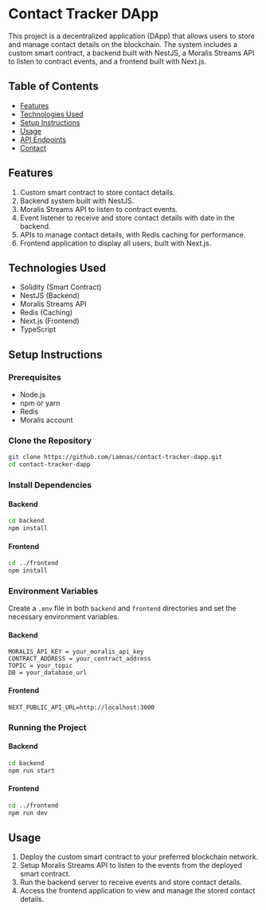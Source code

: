 # Contact Tracker DApp

This project is a decentralized application (DApp) that allows users to store and manage contact details on the blockchain. The system includes a custom smart contract, a backend built with NestJS, a Moralis Streams API to listen to contract events, and a frontend built with Next.js.

## Table of Contents
- [Features](#features)
- [Technologies Used](#technologies-used)
- [Setup Instructions](#setup-instructions)
- [Usage](#usage)
- [API Endpoints](#api-endpoints)
- [Contact](#contact)

## Features
1. Custom smart contract to store contact details.
2. Backend system built with NestJS.
3. Moralis Streams API to listen to contract events.
4. Event listener to receive and store contact details with date in the backend.
5. APIs to manage contact details, with Redis caching for performance.
6. Frontend application to display all users, built with Next.js.

## Technologies Used
- Solidity (Smart Contract)
- NestJS (Backend)
- Moralis Streams API
- Redis (Caching)
- Next.js (Frontend)
- TypeScript

## Setup Instructions

### Prerequisites
- Node.js
- npm or yarn
- Redis
- Moralis account

### Clone the Repository
```sh
git clone https://github.com/iamnas/contact-tracker-dapp.git
cd contact-tracker-dapp
```

### Install Dependencies
#### Backend
```sh
cd backend
npm install
```

#### Frontend
```sh
cd ../frontend
npm install
```

### Environment Variables
Create a `.env` file in both `backend` and `frontend` directories and set the necessary environment variables.

#### Backend
```
MORALIS_API_KEY = your_moralis_api_key
CONTRACT_ADDRESS = your_contract_address
TOPIC = your_topic
DB = your_database_url
```

#### Frontend
```
NEXT_PUBLIC_API_URL=http://localhost:3000
```

### Running the Project
#### Backend
```sh
cd backend
npm run start
```

#### Frontend
```sh
cd ../frontend
npm run dev
```

## Usage
1. Deploy the custom smart contract to your preferred blockchain network.
2. Setup Moralis Streams API to listen to the events from the deployed smart contract.
3. Run the backend server to receive events and store contact details.
4. Access the frontend application to view and manage the stored contact details.


```